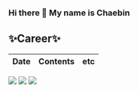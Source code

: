### Hi there 👋 My name is **Chaebin** 

## ✨Career✨
| Date | Contents | etc |
| ---  | --- | --- |

<img src="https://img.shields.io/badge/Python-3766AB?style=flat-square&logo=Python&logoColor=white"/></a>
<img src="https://img.shields.io/badge/Java-cc0000?style=flat-square&logo=Java&logoColor=white"/></a>
<img src="https://img.shields.io/badge/Kotlin-A4C639?style=flat-square&logo=Kotlin&logoColor=white"/></a>
